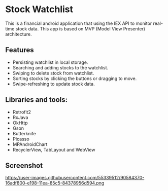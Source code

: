 # Stock Watchlist
This is a financial android application that using the IEX API to monitor real-time stock data. This app is based on MVP (Model View Presenter) architecture.

## Features
*	Persisting watchlist in local storage.
*	Searching and adding stocks to the watchlist.
*	Swiping to delete stock from watchlist.
*	Sorting stocks by clicking the buttons or dragging to move.
*	Swipe-refreshing to update stock data.


## Libraries and tools:
*	Retrofit2
*	RxJava
*	OkHttp
*	Gson
*	Butterknife
*	Picasso
*	MPAndroidChart
*	RecyclerView, TabLayout and WebView

## Screenshot
https://user-images.githubusercontent.com/55339512/90584370-16adf800-e198-11ea-85c5-84378956d594.png
